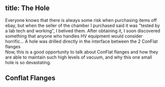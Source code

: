 title: The Hole
---
Everyone knows that there is always some risk when purchasing items off ebay, but when the seller of the chamber I
purchased said it was "tested by a lab tech and working", I belived them. After obtaining it, I soon discovered something
that anyone who handles HV equipment would consider horrific... A hole was drilled directly in the interface between
the 2 ConFlat flanges\
Now, this is a good opportunity to talk about ConFlat flanges and how they are able to maintain such high levels of
vacuum, and why this one small hole is so devastating.
## Conflat Flanges
